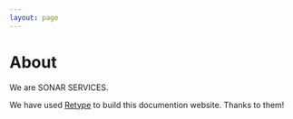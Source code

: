 ```yaml
---
layout: page
---
```


# About

We are SONAR SERVICES.

We have used [Retype](https://retype.com/) to build this documention website. Thanks to them!
